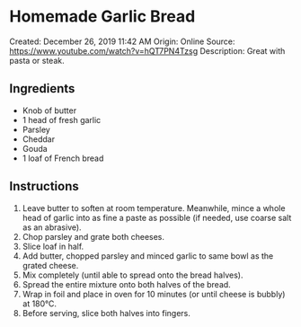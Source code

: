 # Homemade Garlic Bread

Created: December 26, 2019 11:42 AM
Origin: Online
Source: https://www.youtube.com/watch?v=hQT7PN4Tzsg
Description: Great with pasta or steak.

## Ingredients

- Knob of butter
- 1 head of fresh garlic
- Parsley
- Cheddar
- Gouda
- 1 loaf of French bread

## Instructions

1. Leave butter to soften at room temperature. Meanwhile, mince a whole head of garlic into as fine a paste as possible (if needed, use coarse salt as an abrasive).
2. Chop parsley and grate both cheeses.
3. Slice loaf in half.
4. Add butter, chopped parsley and minced garlic to same bowl as the grated cheese. 
5. Mix completely (until able to spread onto the bread halves).
6. Spread the entire mixture onto both halves of the bread.
7. Wrap in foil and place in oven for 10 minutes (or until cheese is bubbly) at 180°C.
8. Before serving, slice both halves into fingers.